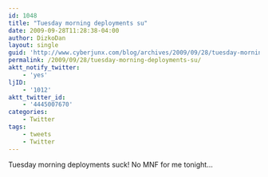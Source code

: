 ```yaml
---
id: 1048
title: "Tuesday morning deployments su"
date: 2009-09-28T11:28:38-04:00
author: DizkoDan
layout: single
guid: 'http://www.cyberjunx.com/blog/archives/2009/09/28/tuesday-morning-deployments-su/'
permalink: /2009/09/28/tuesday-morning-deployments-su/
aktt_notify_twitter:
    - 'yes'
ljID:
    - '1012'
aktt_twitter_id:
    - '4445007670'
categories:
    - Twitter
tags:
    - tweets
    - Twitter
---
```


Tuesday morning deployments suck! No MNF for me tonight…